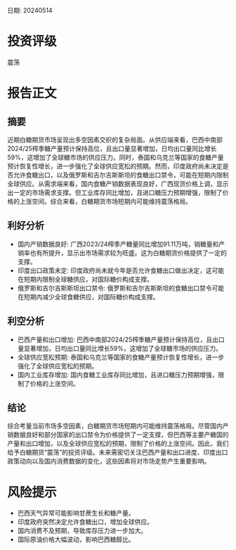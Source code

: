 
日期: 20240514

# 投资评级

震荡

# 报告正文

## 摘要

近期白糖期货市场呈现出多空因素交织的复杂局面。从供应端来看，巴西中南部2024/25榨季糖产量预计保持高位，且出口量显著增加，日均出口量同比增长59%，这增加了全球糖市场的供应压力。同时，泰国和乌克兰等国家的食糖产量预计恢复性增长，进一步强化了全球供应宽松的预期。然而，印度政府尚未决定是否允许食糖出口，以及俄罗斯和吉尔吉斯斯坦的食糖出口禁令，可能在短期内限制全球供应。从需求端来看，国内食糖产销数据表现良好，广西现货价格上调，显示出一定的市场需求支撑。但工业库存同比增加，且进口糖压力预期增强，限制了价格的上涨空间。综合来看，白糖期货市场短期内可能维持震荡格局。

## 利好分析

* 国内产销数据良好: 广西2023/24榨季产糖量同比增加91.11万吨，销糖量和产销率也有所提升，显示出市场需求较为旺盛。这为白糖期货价格提供了一定的支撑。
* 印度出口政策未定: 印度政府尚未就今年是否允许食糖出口做出决定，这可能在短期内限制全球糖供应，对国际糖价构成支撑。
* 俄罗斯和吉尔吉斯斯坦出口禁令: 俄罗斯和吉尔吉斯斯坦的食糖出口禁令可能在短期内减少全球食糖供应，对国际糖价构成支撑。

## 利空分析

* 巴西产量和出口增加: 巴西中南部2024/25榨季糖产量预计保持高位，且出口量显著增加，日均出口量同比增长59%，这增加了全球糖市场的供应压力。
* 全球供应宽松预期: 泰国和乌克兰等国家的食糖产量预计恢复性增长，进一步强化了全球供应宽松的预期。
* 国内工业库存增加: 国内食糖工业库存同比增加，且进口糖压力预期增强，限制了价格的上涨空间。

## 结论

综合考量当前市场多空因素，白糖期货市场短期内可能维持震荡格局。尽管国内产销数据良好和部分国家的出口禁令为价格提供了一定支撑，但巴西等主要产糖国的产量和出口增加，以及全球供应宽松的预期，限制了价格的上涨空间。因此，我们给予白糖期货“震荡”的投资评级。未来需密切关注巴西产量和出口进度、印度出口政策动向以及国内消费数据的变化，这些因素将对市场走势产生重要影响。

# 风险提示

* 巴西天气异常可能影响甘蔗生长和糖产量。
* 印度政府突然决定允许食糖出口，增加全球供应。
* 国内消费不及预期，导致库存压力进一步加大。
* 国际原油价格大幅波动，影响巴西糖醇比。

